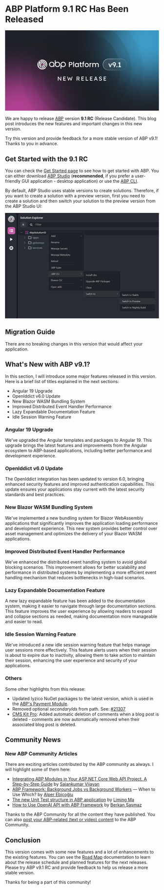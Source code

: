 # ABP Platform 9.1 RC Has Been Released

![](cover-image.png)

We are happy to release [ABP](https://abp.io) version **9.1 RC** (Release Candidate). This blog post introduces the new features and important changes in this new version.

Try this version and provide feedback for a more stable version of ABP v9.1! Thanks to you in advance.

## Get Started with the 9.1 RC

You can check the [Get Started page](https://abp.io/get-started) to see how to get started with ABP. You can either download [ABP Studio](https://abp.io/get-started#abp-studio-tab) (**recommended**, if you prefer a user-friendly GUI application - desktop application) or use the [ABP CLI](https://abp.io/docs/latest/cli).

By default, ABP Studio uses stable versions to create solutions. Therefore, if you want to create a solution with a preview version, first you need to create a solution and then switch your solution to the preview version from the ABP Studio UI:

![](studio-switch-to-preview.png)

## Migration Guide

There are no breaking changes in this version that would affect your application.

## What's New with ABP v9.1?

In this section, I will introduce some major features released in this version.
Here is a brief list of titles explained in the next sections:

* Angular 19 Upgrade
* OpenIddict v6.0 Update
* New Blazor WASM Bundling System
* Improved Distributed Event Handler Performance
* Lazy Expandable Documentation Feature
* Idle Session Warning Feature

### Angular 19 Upgrade

We've upgraded the Angular templates and packages to Angular 19. This upgrade brings the latest features and improvements from the Angular ecosystem to ABP-based applications, including better performance and development experience.

### OpenIddict v6.0 Update

The OpenIddict integration has been updated to version 6.0, bringing enhanced security features and improved authentication capabilities. This update ensures your applications stay current with the latest security standards and best practices.

### New Blazor WASM Bundling System

We've implemented a new bundling system for Blazor WebAssembly applications that significantly improves the application loading performance and development experience. This new system provides better control over asset management and optimizes the delivery of your Blazor WASM applications.

### Improved Distributed Event Handler Performance

We've enhanced the distributed event handling system to avoid global blocking scenarios. This improvement allows for better scalability and performance in distributed systems by implementing a more efficient event handling mechanism that reduces bottlenecks in high-load scenarios.

### Lazy Expandable Documentation Feature

A new lazy expandable feature has been added to the documentation system, making it easier to navigate through large documentation sections. This feature improves the user experience by allowing readers to expand and collapse sections as needed, making documentation more manageable and easier to read.

### Idle Session Warning Feature

We've introduced a new idle session warning feature that helps manage user sessions more effectively. This feature alerts users when their session is about to expire due to inactivity, allowing them to take action to maintain their session, enhancing the user experience and security of your applications.

### Others

Some other highlights from this release:

* Updated Iyzico NuGet packages to the latest version, which is used in the [ABP's Payment Module](https://abp.io/docs/latest/modules/payment#payment-module-pro).
* Removed optional _secondaryIds_ from path. See: [#21307](https://github.com/abpframework/abp/pull/21307)
* [CMS Kit Pro](https://abp.io/docs/latest/modules/cms-kit-pro): Added automatic deletion of comments when a blog post is deleted - comments are now automatically removed when their associated blog post is deleted.

## Community News

### New ABP Community Articles

There are exciting articles contributed by the ABP community as always. I will highlight some of them here:

* [Integrating ABP Modules in Your ASP.NET Core Web API Project. A Step-by-Step Guide](https://abp.io/community/articles/integrating-abp-modules-in-your-asp.net-core-web-api-project.-a-stepbystep-guide-jtbyosnr) by [Sajankumar Vijayan](https://abp.io/community/members/connect)
* [ABP Framework: Background Jobs vs Background Workers](https://abp.io/community/articles/abp-framework-background-jobs-vs-background-workers-when-to-use-which-t98pzjv6) — When to Use Which? by [Alper Ebiçoğlu](https://twitter.com/alperebicoglu)
* [The new Unit Test structure in ABP application](https://abp.io/community/articles/the-new-unit-test-structure-in-abp-application-4vvvp2oy) by [Liming Ma](https://github.com/maliming)
* [How to Use OpenAI API with ABP Framework](https://abp.io/community/articles/how-to-use-openai-api-with-abp-framework-rsfvihla) by [Berkan Şaşmaz](https://github.com/berkansasmaz) 

Thanks to the ABP Community for all the content they have published. You can also [post your ABP-related (text or video) content](https://abp.io/community/posts/submit) to the ABP Community.

## Conclusion

This version comes with some new features and a lot of enhancements to the existing features. You can see the [Road Map](https://abp.io/docs/9.1/release-info/road-map) documentation to learn about the release schedule and planned features for the next releases. Please try ABP v9.1 RC and provide feedback to help us release a more stable version.

Thanks for being a part of this community!